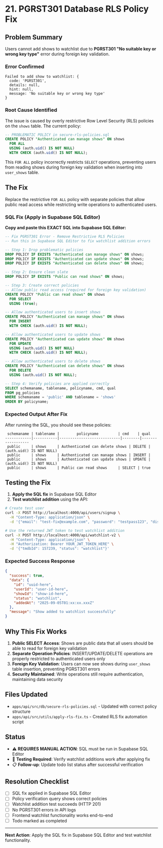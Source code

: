 # 21. PGRST301 Database RLS Policy Fix

## Problem Summary

Users cannot add shows to watchlist due to **PGRST301 "No suitable key or wrong key type"** error during foreign key validation.

### Error Confirmed

```
Failed to add show to watchlist: {
  code: 'PGRST301',
  details: null,
  hint: null,
  message: 'No suitable key or wrong key type'
}
```

### Root Cause Identified

The issue is caused by overly restrictive Row Level Security (RLS) policies on the `shows` table. The current policy:

```sql
-- PROBLEMATIC POLICY in secure-rls-policies.sql
CREATE POLICY "Authenticated can manage shows" ON shows
  FOR ALL
  USING (auth.uid() IS NOT NULL)
  WITH CHECK (auth.uid() IS NOT NULL);
```

This `FOR ALL` policy incorrectly restricts `SELECT` operations, preventing users from reading shows during foreign key validation when inserting into `user_shows` table.

## The Fix

Replace the restrictive `FOR ALL` policy with separate policies that allow public read access while restricting write operations to authenticated users.

### SQL Fix (Apply in Supabase SQL Editor)

**Copy and paste this EXACT SQL into Supabase SQL Editor:**

```sql
-- Fix PGRST301 Error - Remove Restrictive RLS Policies
-- Run this in Supabase SQL Editor to fix watchlist addition errors

-- Step 1: Drop problematic policies
DROP POLICY IF EXISTS "Authenticated can manage shows" ON shows;
DROP POLICY IF EXISTS "Authenticated can update shows" ON shows;
DROP POLICY IF EXISTS "Authenticated can delete shows" ON shows;

-- Step 2: Ensure clean slate
DROP POLICY IF EXISTS "Public can read shows" ON shows;

-- Step 3: Create correct policies
-- Allow public read access (required for foreign key validation)
CREATE POLICY "Public can read shows" ON shows
  FOR SELECT
  USING (true);

-- Allow authenticated users to insert shows
CREATE POLICY "Authenticated can manage shows" ON shows
  FOR INSERT
  WITH CHECK (auth.uid() IS NOT NULL);

-- Allow authenticated users to update shows
CREATE POLICY "Authenticated can update shows" ON shows
  FOR UPDATE
  USING (auth.uid() IS NOT NULL)
  WITH CHECK (auth.uid() IS NOT NULL);

-- Allow authenticated users to delete shows
CREATE POLICY "Authenticated can delete shows" ON shows
  FOR DELETE
  USING (auth.uid() IS NOT NULL);

-- Step 4: Verify policies are applied correctly
SELECT schemaname, tablename, policyname, cmd, qual
FROM pg_policies
WHERE schemaname = 'public' AND tablename = 'shows'
ORDER BY policyname;
```

### Expected Output After Fix

After running the SQL, you should see these policies:

```
 schemaname | tablename |        policyname         | cmd    | qual
------------|-----------|----------------------------|--------|------------------
 public     | shows     | Authenticated can delete shows | DELETE | (auth.uid() IS NOT NULL)
 public     | shows     | Authenticated can manage shows | INSERT |
 public     | shows     | Authenticated can update shows | UPDATE | (auth.uid() IS NOT NULL)
 public     | shows     | Public can read shows     | SELECT | true
```

## Testing the Fix

1. **Apply the SQL fix** in Supabase SQL Editor
2. **Test watchlist addition** using the API:

```bash
# Create test user
curl -X POST http://localhost:4000/api/users/signup \
  -H "Content-Type: application/json" \
  -d '{"email": "test-fix@example.com", "password": "testpass123", "displayName": "Fix Test", "countryCode": "US"}'

# Use the returned JWT token to test watchlist addition
curl -X POST http://localhost:4000/api/watchlist-v2 \
  -H "Content-Type: application/json" \
  -H "Authorization: Bearer YOUR_JWT_TOKEN_HERE" \
  -d '{"tmdbId": 157239, "status": "watchlist"}'
```

### Expected Success Response

```json
{
  "success": true,
  "data": {
    "id": "uuid-here",
    "userId": "user-id-here",
    "showId": "show-id-here",
    "status": "watchlist",
    "addedAt": "2025-09-05T01:xx:xx.xxxZ"
  },
  "message": "Show added to watchlist successfully"
}
```

## Why This Fix Works

1. **Public SELECT Access**: Shows are public data that all users should be able to read for foreign key validation
2. **Separate Operation Policies**: INSERT/UPDATE/DELETE operations are properly restricted to authenticated users only
3. **Foreign Key Validation**: Users can now see shows during `user_shows` table insertion, preventing PGRST301 errors
4. **Security Maintained**: Write operations still require authentication, maintaining data security

## Files Updated

- `apps/api/src/db/secure-rls-policies.sql` - Updated with correct policy structure
- `apps/api/src/utils/apply-rls-fix.ts` - Created RLS fix automation script

## Status

- ⚠️ **REQUIRES MANUAL ACTION**: SQL must be run in Supabase SQL Editor
- 🔄 **Testing Required**: Verify watchlist additions work after applying fix
- 📋 **Follow-up**: Update todo list status after successful verification

## Resolution Checklist

- [ ] SQL fix applied in Supabase SQL Editor
- [ ] Policy verification query shows correct policies
- [ ] Watchlist addition test succeeds (HTTP 201)
- [ ] No PGRST301 errors in API logs
- [ ] Frontend watchlist functionality works end-to-end
- [ ] Todo marked as completed

---

**Next Action**: Apply the SQL fix in Supabase SQL Editor and test watchlist functionality.
